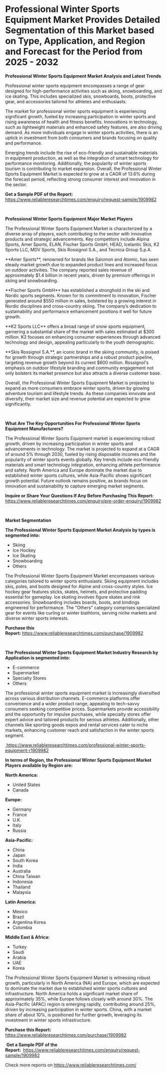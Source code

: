 <p><h1>Professional Winter Sports Equipment Market Provides Detailed Segmentation of this Market based on Type, Application, and Region and Forecast for the Period from 2025 - 2032</h1></p><p><strong>Professional Winter Sports Equipment Market Analysis and Latest Trends</strong></p>
<p><p>Professional winter sports equipment encompasses a range of gear designed for high-performance activities such as skiing, snowboarding, and ice skating. This includes specialized skis, snowboards, boots, protective gear, and accessories tailored for athletes and enthusiasts. </p><p>The market for professional winter sports equipment is experiencing significant growth, fueled by increasing participation in winter sports and rising awareness of health and fitness benefits. Innovations in technology, such as lightweight materials and enhanced safety features, are also driving demand. As more individuals engage in winter sports activities, there is an uptick in investment from both consumers and brands focusing on quality and performance. </p><p>Emerging trends include the rise of eco-friendly and sustainable materials in equipment production, as well as the integration of smart technology for performance monitoring. Additionally, the popularity of winter sports tourism is contributing to market expansion. Overall, the Professional Winter Sports Equipment Market is expected to grow at a CAGR of 13.6% during the forecast period, reflecting strong consumer interest and innovation in the sector.</p></p>
<p><strong>Get a Sample PDF of the Report:&nbsp;</strong> <a href="https://www.reliableresearchtimes.com/enquiry/request-sample/1909982?utm_campaign=2007&utm_medium=2&utm_source=Github&utm_content=ia&utm_term=10022025&utm_id=professional-winter-sports-equipment">https://www.reliableresearchtimes.com/enquiry/request-sample/1909982</a></p>
<p>&nbsp;</p>
<p><strong>Professional Winter Sports Equipment Major Market Players</strong></p>
<p><p>The Professional Winter Sports Equipment Market is characterized by a diverse array of players, each contributing to the sector with innovative products and strategic advancements. Key competitors include Alpina Sports, Amer Sports, ELAN, Fischer Sports GmbH, HEAD, Icelantic Skis, K2 Sports LLC, MDV Sports, Skis Rossignol S.A., and Tecnica Group S.p.A.</p><p>**Amer Sports**, renowned for brands like Salomon and Atomic, has seen steady market growth due to expanded product lines and increased focus on outdoor activities. The company reported sales revenue of approximately $1.4 billion in recent years, driven by premium offerings in skiing and snowboarding.</p><p>**Fischer Sports GmbH** has established a stronghold in the ski and Nordic sports segments. Known for its commitment to innovation, Fischer generated around $550 million in sales, bolstered by a growing interest in Nordic disciplines and cross-country skiing. The company’s dedication to sustainability and performance enhancement positions it well for future growth.</p><p>**K2 Sports LLC** offers a broad range of snow sports equipment, garnering a substantial share of the market with sales estimated at $300 million. K2 focuses on enhancing consumer experiences through advanced technology and design, appealing particularly to the youth demographic.</p><p>**Skis Rossignol S.A.**, an iconic brand in the skiing community, is poised for growth through strategic partnerships and a robust product pipeline, targeting revenue growth beyond its current $600 million. Rossignol's emphasis on outdoor lifestyle branding and community engagement not only bolsters its market presence but also attracts a diverse customer base.</p><p>Overall, the Professional Winter Sports Equipment Market is projected to expand as more consumers embrace winter sports, driven by growing adventure tourism and lifestyle trends. As these companies innovate and diversify, their market size and revenue potential are expected to grow significantly.</p></p>
<p>&nbsp;</p>
<p><strong>What Are The Key Opportunities For Professional Winter Sports Equipment Manufacturers?</strong></p>
<p><p>The Professional Winter Sports Equipment market is experiencing robust growth, driven by increasing participation in winter sports and advancements in technology. The market is projected to expand at a CAGR of around 5% through 2030, fueled by rising disposable incomes and the popularity of winter sports events globally. Key trends include eco-friendly materials and smart technology integration, enhancing athlete performance and safety. North America and Europe dominate the market due to established winter sports cultures, while Asia-Pacific shows significant growth potential. Future outlook remains positive, as brands focus on innovation and sustainability to capture emerging market segments.</p></p>
<p><strong>Inquire or Share Your Questions If Any Before Purchasing This Report:</strong> <a href="https://www.reliableresearchtimes.com/enquiry/pre-order-enquiry/1909982?utm_campaign=2007&utm_medium=2&utm_source=Github&utm_content=ia&utm_term=10022025&utm_id=professional-winter-sports-equipment">https://www.reliableresearchtimes.com/enquiry/pre-order-enquiry/1909982</a></p>
<p>&nbsp;</p>
<p><strong>Market Segmentation</strong></p>
<p><strong>The Professional Winter Sports Equipment Market Analysis by types is segmented into:</strong></p>
<p><ul><li>Skiing</li><li>Ice Hockey</li><li>Ice Skating</li><li>Snowboarding</li><li>Others</li></ul></p>
<p><p>The Professional Winter Sports Equipment Market encompasses various categories tailored to winter sports enthusiasts. Skiing equipment includes skis, poles, and boots designed for Alpine and cross-country styles. Ice hockey gear features sticks, skates, helmets, and protective padding essential for gameplay. Ice skating involves figure skates and rink accessories. Snowboarding includes boards, boots, and bindings engineered for performance. The "Others" category comprises specialized gear for events like curling or winter biathlons, serving niche markets and diverse winter sports interests.</p></p>
<p><strong>Purchase this Report:&nbsp;</strong><a href="https://www.reliableresearchtimes.com/purchase/1909982?utm_campaign=2007&utm_medium=2&utm_source=Github&utm_content=ia&utm_term=10022025&utm_id=professional-winter-sports-equipment">https://www.reliableresearchtimes.com/purchase/1909982</a></p>
<p>&nbsp;</p>
<p><strong>The Professional Winter Sports Equipment Market Industry Research by Application is segmented into:</strong></p>
<p><ul><li>E-commerce</li><li>Supermarket</li><li>Specialty Stores</li><li>Others</li></ul></p>
<p><p>The professional winter sports equipment market is increasingly diversified across various distribution channels. E-commerce platforms offer convenience and a wider product range, appealing to tech-savvy consumers seeking competitive prices. Supermarkets provide accessibility and the opportunity for impulse purchases, while specialty stores offer expert advice and tailored products for serious athletes. Additionally, other channels like sporting goods expos and rental services cater to niche markets, enhancing customer reach and satisfaction in the winter sports segment.</p></p>
<p><a href="https://www.reliableresearchtimes.com/professional-winter-sports-equipment-r1909982?utm_campaign=2007&utm_medium=2&utm_source=Github&utm_content=ia&utm_term=10022025&utm_id=professional-winter-sports-equipment">&nbsp;https://www.reliableresearchtimes.com/professional-winter-sports-equipment-r1909982</a></p>
<p><strong>In terms of Region, the Professional Winter Sports Equipment Market Players available by Region are:</strong></p>
<p>
    <p> <strong> North America: </strong>
        <ul>
            <li>United States</li>
            <li>Canada</li>
        </ul>
        </p> 
    <p> <strong> Europe: </strong>
        <ul>
            <li>Germany</li>
            <li>France</li>
            <li>U.K.</li>
            <li>Italy</li>
            <li>Russia</li>
        </ul>
        </p> 
    <p> <strong> Asia-Pacific: </strong>
        <ul>
            <li>China</li>
            <li>Japan</li>
            <li>South Korea</li>
            <li>India</li>
            <li>Australia</li>
            <li>China Taiwan</li>
            <li>Indonesia</li>
            <li>Thailand</li>
            <li>Malaysia</li>
        </ul>
        </p> 
    <p> <strong> Latin America: </strong>
        <ul>
            <li>Mexico</li>
            <li>Brazil</li>
            <li>Argentina Korea</li>
            <li>Colombia</li>
        </ul>
        </p> 
    <p> <strong> Middle East & Africa: </strong>
        <ul>
            <li>Turkey</li>
            <li>Saudi</li>
            <li>Arabia</li>
            <li>UAE</li>
            <li>Korea</li>
        </ul>
    </p>
    </p>
<p><p>The Professional Winter Sports Equipment Market is witnessing robust growth, particularly in North America (NA) and Europe, which are expected to dominate the market due to established winter sports cultures and infrastructure. North America holds a significant market share of approximately 35%, while Europe follows closely with around 30%. The Asia-Pacific (APAC) region is emerging rapidly, contributing around 25%, driven by increasing participation in winter sports. China, with a market share of about 10%, is positioned for further growth, leveraging its investment in winter sports infrastructure.</p></p>
<p><strong>Purchase this Report: </strong><a href="https://www.reliableresearchtimes.com/purchase/1909982?utm_campaign=2007&utm_medium=2&utm_source=Github&utm_content=ia&utm_term=10022025&utm_id=professional-winter-sports-equipment">https://www.reliableresearchtimes.com/purchase/1909982</a></p>
<p>&nbsp;<strong>Get a Sample PDF of the Report:&nbsp;&nbsp;</strong><a href="https://www.reliableresearchtimes.com/enquiry/request-sample/1909982?utm_campaign=2007&utm_medium=2&utm_source=Github&utm_content=ia&utm_term=10022025&utm_id=professional-winter-sports-equipment">https://www.reliableresearchtimes.com/enquiry/request-sample/1909982</a></p>
<p><strong></strong></p>
<p>Check more reports on <a href="https://www.reliableresearchtimes.com/?utm_campaign=2007&utm_medium=2&utm_source=Github&utm_content=ia&utm_term=10022025&utm_id=professional-winter-sports-equipment">https://www.reliableresearchtimes.com/</a></p>